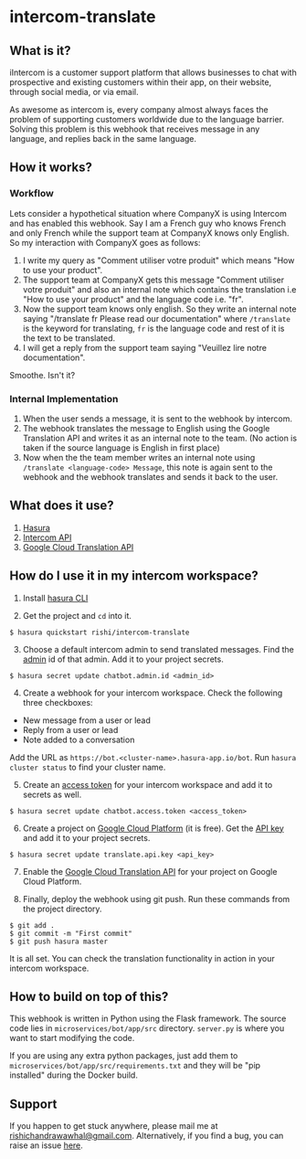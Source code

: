 # intercom-translate

## What is it?

iIntercom is a customer support platform that allows businesses to chat with prospective and existing customers within their app, on their website, through social media, or via email.

As awesome as intercom is, every company almost always faces the problem of supporting customers worldwide due to the language barrier. Solving this problem is this webhook that receives message in any language, and replies back in the same language.

## How it works?

### Workflow

Lets consider a hypothetical situation where CompanyX is using Intercom and has enabled this webhook. Say I am a French guy who knows French and only French while the support team at CompanyX knows only English. So my interaction with CompanyX goes as follows:

1. I write my query as "Comment utiliser votre produit" which means "How to use your product".
2. The support team at CompanyX gets this message "Comment utiliser votre produit" and also an internal note which contains the translation i.e "How to use your product" and the language code i.e. "fr".
3. Now the support team knows only english. So they write an internal note saying "/translate fr Please read our documentation" where `/translate` is the keyword for translating, `fr` is the language code and rest of it is the text to be translated.
4. I will get a reply from the support team saying "Veuillez lire notre documentation".

Smoothe. Isn't it?

### Internal Implementation

1. When the user sends a message, it is sent to the webhook by intercom.
2. The webhook translates the message to English using the Google Translation API and writes it as an internal note to the team. (No action is taken if the source language is English in first place)
3. Now when the the team member writes an internal note using `/translate <language-code> Message`, this note is again sent to the webhook and the webhook translates and sends it back to the user.

## What does it use?

1. [Hasura](https://hasura.io)
2. [Intercom API](https://developers.intercom.com/v2.0/reference)
3. [Google Cloud Translation API](https://cloud.google.com/translate/docs/)

## How do I use it in my intercom workspace?

1. Install [hasura CLI](https://docs.hasura.io/0.15/manual/install-hasura-cli.html)

2. Get the project and `cd` into it.

```
$ hasura quickstart rishi/intercom-translate
```
3. Choose a default intercom admin to send translated messages. Find the [admin](https://developers.intercom.com/v2.0/reference#admins) id of that admin. Add it to your project secrets.

```
$ hasura secret update chatbot.admin.id <admin_id>
```

4. Create a webhook for your intercom workspace. Check the following three checkboxes:
  - New message from a user or lead
  - Reply from a user or lead
  - Note added to a conversation

  Add the URL as `https://bot.<cluster-name>.hasura-app.io/bot`. Run `hasura cluster status` to find your cluster name.

5. Create an [access token](https://developers.intercom.com/v2.0/reference#personal-access-tokens-1) for your intercom workspace and add it to secrets as well.

```
$ hasura secret update chatbot.access.token <access_token>
```

6. Create a project on [Google Cloud Platform](https://console.cloud.google.com/home/dashboard) (it is free). Get the [API key](https://support.google.com/cloud/answer/6158862?hl=en) and add it to your project secrets.

```
$ hasura secret update translate.api.key <api_key>
```

7. Enable the [Google Cloud Translation API](https://console.cloud.google.com/apis/library/translate.googleapis.com) for your project on Google Cloud Platform.

8. Finally, deploy the webhook using git push. Run these commands from the project directory.

```
$ git add .
$ git commit -m "First commit"
$ git push hasura master
```

   It is all set. You can check the translation functionality in action in your intercom workspace.

## How to build on top of this?

This webhook is written in Python using the Flask framework. The source code lies in `microservices/bot/app/src` directory. `server.py` is where you want to start modifying the code.

If you are using any extra python packages, just add them to `microservices/bot/app/src/requirements.txt` and they will be "pip installed" during the Docker build.

## Support

If you happen to get stuck anywhere, please mail me at rishichandrawawhal@gmail.com. Alternatively, if you find a bug, you can raise an issue [here](https://github.com/wawhal/intercom-translate/issues).
